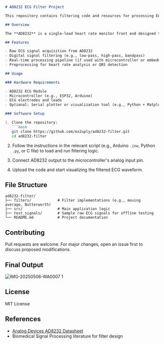 ````markdown
# AD8232 ECG Filter Project

This repository contains filtering code and resources for processing ECG signals using the AD8232 module.

## Overview

The **AD8232** is a single-lead heart rate monitor front end designed to extract, amplify, and filter small bioelectric signals. This project focuses on post-processing the analog output of the AD8232 module to produce a clean ECG waveform suitable for analysis and visualization.

## Features

- Raw ECG signal acquisition from AD8232
- Digital signal filtering (e.g., low-pass, high-pass, bandpass)
- Real-time processing pipeline (if used with microcontroller or embedded platform)
- Preprocessing for heart rate analysis or QRS detection

## Usage

### Hardware Requirements

- AD8232 ECG Module
- Microcontroller (e.g., ESP32, Arduino)
- ECG electrodes and leads
- Optional: Serial plotter or visualization tool (e.g., Python + Matplotlib, Processing)

### Software Setup

1. Clone the repository:
   ```bash
   git clone https://github.com/ex2uply/ad8232-filter.git
   cd ad8232-filter
````

2. Follow the instructions in the relevant script (e.g., Arduino `.ino`, Python `.py`, or C file) to load and run filtering logic.

3. Connect AD8232 output to the microcontroller's analog input pin.

4. Upload the code and start visualizing the filtered ECG waveform.

## File Structure

```
ad8232-filter/
├── filters/            # Filter implementations (e.g., moving average, Butterworth)
├── src/                # Main application logic
├── test_signals/       # Sample raw ECG signals for offline testing
└── README.md           # Project documentation
```

## Contributing

Pull requests are welcome. For major changes, open an issue first to discuss proposed modifications.

## Final Output
![IMG-20250506-WA0007 1](https://github.com/user-attachments/assets/530b3804-ac0d-4642-b6b3-f70985975f81)


## License

MIT License

## References

* [Analog Devices AD8232 Datasheet](https://www.analog.com/media/en/technical-documentation/data-sheets/AD8232.pdf)
* Biomedical Signal Processing literature for filter design
